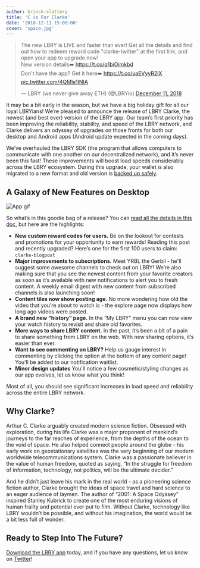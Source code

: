 ```yaml
---
author: brinck-slattery
title: 'C is For Clarke'
date: '2018-12-11 15:00:00'
cover: 'space.jpg'
---
```


<blockquote class="twitter-tweet" data-lang="en"><p lang="en" dir="ltr">The new LBRY is LIVE and faster than ever! Get all the details and find out how to redeem reward code &quot;clarke-twitter&quot; at the first link, and open your app to upgrade now! <br>New version details➡️ <a href="https://t.co/q1biOimkbd">https://t.co/q1biOimkbd</a><br>Don&#39;t have the app? Get it here➡️ <a href="https://t.co/vaEVyyR2lX">https://t.co/vaEVyyR2lX</a> <a href="https://t.co/4QMle1INIA">pic.twitter.com/4QMle1INIA</a></p>&mdash; LBRY (we never give away ETH) (@LBRYio) <a href="https://twitter.com/LBRYio/status/1072600527983296512?ref_src=twsrc%5Etfw">December 11, 2018</a></blockquote>
<script async src="https://platform.twitter.com/widgets.js" charset="utf-8"></script>

It may be a bit early in the season, but we have a big holiday gift for all our loyal LBRYians! We’re pleased to announce the release of LBRY Clarke, the newest (and best ever) version of the LBRY app. Our team’s first priority has been improving the reliability, stability, and speed of the LBRY network, and Clarke delivers an odyssey of upgrades on those fronts for both our desktop and Android apps (Android update expected in the coming days). 

We’ve overhauled the LBRY SDK (the program that allows computers to communicate with one another on our decentralized network), and it’s never been this fast! These improvements will boost load speeds considerably across the LBRY ecosystem. During this upgrade, your wallet is also migrated to a new format and old version is [backed up safely](https://lbry.io/faq/how-to-backup-wallet#migration).

## A Galaxy of New Features on Desktop

![App gif](https://spee.ch/@lbry:3f/lbry-clarke.gif) 

So what’s in this goodie bag of a release? You can [read all the details in this doc](https://github.com/lbryio/lbry-desktop/releases/tag/v0.26.0), but here are the highlights:

* **New custom reward codes for users.** Be on the lookout for contests and promotions for your opportunity to earn rewards! Reading this post and recently upgraded? Here’s one for the first 100 users to claim: `clarke-blogpost` 
* **Major improvements to subscriptions.** Meet YRBL the Gerbil - he'll suggest some awesome channels to check out on LBRY! We’re also making sure that you see the newest content from your favorite creators as soon as it’s available with new notifications to alert you to fresh content. A weekly email digest with new content from subscribed channels is also launching soon! 
* **Content tiles now show posting age.** No more wondering how old the video that you’re about to watch is - the explore page now displays how long ago videos were posted.
* **A brand new “history” page.** In the “My LBRY” menu you can now view your watch history to revisit and share old favorites.
* **More ways to share LBRY content.** In the past, it’s been a bit of a pain to share something from LBRY on the web. With new sharing options, it’s easier than ever.
* **Want to see commenting on LBRY?** Help us gauge interest in commenting by clicking the option at the bottom of any content page! You’ll be added to our notification waitlist. 
* **Minor design updates** You'll notice a few cosmetic/styling changes as our app evolves, let us know what you think! 

Most of all, you should see significant increases in load speed and reliability across the entire LBRY network.

## Why Clarke?

Arthur C. Clarke arguably created modern science fiction. Obsessed with exploration, during his life Clarke was a major proponent of mankind’s journeys to the far reaches of experience, from the depths of the ocean to the void of space. He also helped connect people around the globe - his early work on geostationary satellites was the very beginning of our modern worldwide telecommunications system. Clarke was a passionate believer in the value of human freedom, quoted as saying, “In the struggle for freedom of information, technology, not politics, will be the ultimate decider.”

And he didn’t just leave his mark in the real world - as a pioneering science fiction author, Clarke brought the ideas of space travel and hard science to an eager audience of laymen. The author of “2001: A Space Odyssey” inspired Stanley Kubrick to create one of the most enduring visions of human frailty and potential ever put to film. Without Clarke, technology like LBRY wouldn’t be possible, and without his imagination, the world would be a bit less full of wonder.

## Ready to Step Into The Future?

[Download the LBRY app](https://lbry.io/get) today, and if you have any questions, let us know on [Twitter](https://www.twitter.com/lbryio)! 
